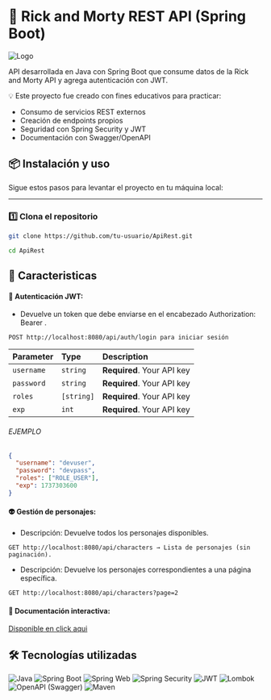 
# 🚀 Rick and Morty REST API (Spring Boot)


![Logo](https://saasradar.b-cdn.net/wp-content/uploads/2022/03/api_rest.png)


API desarrollada en Java con Spring Boot que consume datos de la Rick and Morty API
y agrega autenticación con JWT.

💡 Este proyecto fue creado con fines educativos para practicar:


- Consumo de servicios REST externos
- Creación de endpoints propios
- Seguridad con Spring Security y JWT
- Documentación con Swagger/OpenAPI


## 📦 Instalación y uso

Sigue estos pasos para levantar el proyecto en tu máquina local:

---

### 1️⃣ Clona el repositorio

```bash
git clone https://github.com/tu-usuario/ApiRest.git

cd ApiRest
```



## 📌 Caracteristicas

#### 🔑 Autenticación JWT:

-  Devuelve un token que debe enviarse en el encabezado Authorization: Bearer <token>.

```http
POST http://localhost:8080/api/auth/login para iniciar sesión
```

| Parameter  | Type       | Description                |
|:-----------|:-----------| :------------------------- |
| `username` | `string`   | **Required**. Your API key |
| `password` | `string`   | **Required**. Your API key |
| `roles`    | `[string]` | **Required**. Your API key |
| `exp`      | `int`      | **Required**. Your API key |


###### EJEMPLO
```json
{
  "username": "devuser",
  "password": "devpass",
  "roles": ["ROLE_USER"],
  "exp": 1737303600
}

```


#### 👽 Gestión de personajes:

- Descripción: Devuelve todos los personajes disponibles.
```http
GET http://localhost:8080/api/characters → Lista de personajes (sin paginación).
```


- Descripción: Devuelve los personajes correspondientes a una página específica.
```http
GET http://localhost:8080/api/characters?page=2
```


#### 📝 Documentación interactiva:

[Disponible en click aqui](http://localhost:8080/swagger-ui.html)


## 🛠️ Tecnologías utilizadas

![Java](https://img.shields.io/badge/Java-21-007396?style=for-the-badge&logo=openjdk&logoColor=white)
![Spring Boot](https://img.shields.io/badge/Spring%20Boot-3.5.4-6DB33F?style=for-the-badge&logo=springboot&logoColor=white)
![Spring Web](https://img.shields.io/badge/Spring%20Web-6DB33F?style=for-the-badge&logo=spring&logoColor=white)
![Spring Security](https://img.shields.io/badge/Spring%20Security-6DB33F?style=for-the-badge&logo=springsecurity&logoColor=white)
![JWT](https://img.shields.io/badge/JWT-Java%20JSON%20Web%20Token-000000?style=for-the-badge&logo=jsonwebtokens&logoColor=white)
![Lombok](https://img.shields.io/badge/Lombok-BC322C?style=for-the-badge&logo=lombok&logoColor=white)
![OpenAPI (Swagger)](https://img.shields.io/badge/OpenAPI%20%2F%20Swagger-85EA2D?style=for-the-badge&logo=swagger&logoColor=black)
![Maven](https://img.shields.io/badge/Maven-A42E2B?style=for-the-badge&logo=apachemaven&logoColor=white)





